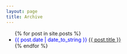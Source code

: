 ```yaml
---
layout: page
title: Archive
---
```


<!---
{% for post in site.posts %}
  {% capture month %}{{ post.date | date: '%m%Y' }}{% endcapture %}
  {% capture nmonth %}{{ post.next.date | date: '%m%Y' }}{% endcapture %}
    {% if month != nmonth %}
{{ post.date | date: '%B %Y' }}
    {% endif %}
  <li><small><span style="color:blue" class="time">{{ post.date | date: "%d/%b" }}</span>&nbsp;&nbsp;<a href="{{ post.url }}">{{ post.title }}</a></small></li>
{% endfor %}
-->

<ul>
    {% for post in site.posts %}
    <li><span style="color:blue;width:20px;" class="time">{{ post.date | date_to_string }}</span> <a href="{{ post.url }}">{{ post.title }}</a></li>
    {% endfor %}
</ul>

